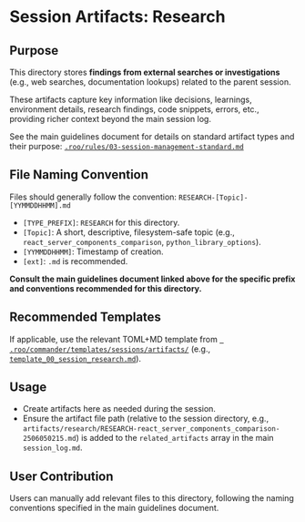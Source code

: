 # Session Artifacts: Research

## Purpose

This directory stores **findings from external searches or investigations** (e.g., web searches, documentation lookups) related to the parent session.

These artifacts capture key information like decisions, learnings, environment details, research findings, code snippets, errors, etc., providing richer context beyond the main session log.

See the main guidelines document for details on standard artifact types and their purpose:
[`.roo/rules/03-session-management-standard.md`](.roo/rules/03-session-management-standard.md)

## File Naming Convention

Files should generally follow the convention: `RESEARCH-[Topic]-[YYMMDDHHMM].md`

*   `[TYPE_PREFIX]`: `RESEARCH` for this directory.
*   `[Topic]`: A short, descriptive, filesystem-safe topic (e.g., `react_server_components_comparison`, `python_library_options`).
*   `[YYMMDDHHMM]`: Timestamp of creation.
*   `[ext]`: `.md` is recommended.

**Consult the main guidelines document linked above for the specific prefix and conventions recommended for this directory.**

## Recommended Templates

If applicable, use the relevant TOML+MD template from [` .roo/commander/templates/sessions/artifacts/`](.roo/commander/templates/sessions/artifacts/) (e.g., [`template_00_session_research.md`](.roo/commander/templates/sessions/artifacts/research/template_00_session_research.md)).

## Usage

*   Create artifacts here as needed during the session.
*   Ensure the artifact file path (relative to the session directory, e.g., `artifacts/research/RESEARCH-react_server_components_comparison-2506050215.md`) is added to the `related_artifacts` array in the main `session_log.md`.

## User Contribution

Users can manually add relevant files to this directory, following the naming conventions specified in the main guidelines document.